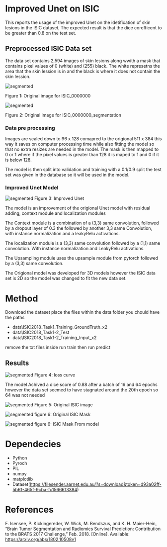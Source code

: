 # Improved Unet on ISIC
This reports the usage of the improved Unet on the idetification of skin lesions in the ISIC dataset, The expected result is that the dice corefficent to be greater than 0.8 on the test set.

## Preprocessed ISIC Data set
The data set contains 2,594 images of skin lesions along wwith a mask that contains pixel values of 0 (white) and (255) black. The white represetns the area that the skin lession is in and the black is where it does not contain the skin lession.

![segmented](ISIC_0000000.jpg)

Figure 1: Original image for ISIC_0000000

![segmented](ISIC_0000000_segmentation.png)

Figure 2: Original image for ISIC_0000000_segmentation

### Data pre processing
Images are scaled down to 96 x 128 comapred to the origional 511 x 384 this way it saves on computer processing time while also fitting the model so that no extra resizes are needed in the model. The mask is then mapped to 0 or 1 where if the pixel values is greater than 128 it is maped to 1 and 0 if it is below 128.

The model is then split into validation and training with a 0.1/0.9 split the test set was given in the database so it will be used in the model.

### Improved Unet Model
![segmented](Model.png)
Figure 3: Improved Unet

The model is an improvement of the origional Unet model with residual adding, context module and localization modules

The Context module is a combination of a (3,3) same convolution, followed by a dropout layer of 0.3 the followed by another 3,3 same Convolution, with instance normalization and a leakyRelu activations.

The localization module is a (3,3) same convolution followed by a (1,1) same convolution. With instance normalization and LeakyRelu activations.

The Upsampling module uses the upsample module from pytorch followed by a (3,3) same convolution.

The Origional model was developed for 3D models however the ISIC data set is 2D so the model was changed to fit the new data set.

# Method
Download the dataset place the files within the data folder you chould have the paths
- data\ISIC2018_Task1_Training_GroundTruth_x2
- data\ISIC2018_Task1-2_Test
- data\ISIC2018_Task1-2_Training_Input_x2

remove the txt files inside run train then run predict

## Results
![segmented](Lossgraph.jpg)
Figure 4: loss curve

The model Achived a dice score of 0.88 after a batch of 16 and 64 epochs however the data set seemed to have stagnated around the 20th epoch so 64 was not needed

![segmented](ISIC_0000001.jpg)
Figure 5: Original ISIC image

![segmented](ISIC_0000001_segmentation.png)
figure 6: Original ISIC Mask

![segmented](ISIC_0000001_segmentation_from_model.png)
figure 6: ISIC Mask From model


# Dependecies 
- Python
- Pyroch
- PIL
- numpy
- matplotlib
- Dataset(https://filesender.aarnet.edu.au/?s=download&token=d93a02ff-5b61-465f-9cba-fc1566613384)


# References 
F. Isensee, P. Kickingereder, W. Wick, M. Bendszus, and K. H. Maier-Hein, “Brain Tumor Segmentation
and Radiomics Survival Prediction: Contribution to the BRATS 2017 Challenge,” Feb. 2018. [Online].
Available: https://arxiv.org/abs/1802.10508v1

